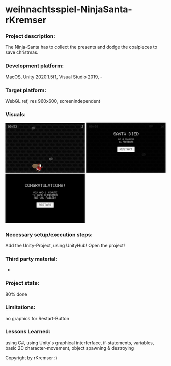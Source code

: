 # weihnachtsspiel-NinjaSanta-rKremser

### Project description: 
The Ninja-Santa has to collect the presents and dodge the coalpieces to save christmas.

### Development platform: 
MacOS, Unity 2020.1.5f1, Visual Studio 2019, -

### Target platform: 
WebGL ref, res 960x600, screenindependent

### Visuals: 
<div>
<img src="./ScreenShots/Gameplay.png" width="250">
<img src="./ScreenShots/GameOver01.png" width="250">
<img src="./ScreenShots/GameOver02.png" width="250">
</div>

### Necessary setup/execution steps:
Add the Unity-Project, using UnityHub! Open the project!

### Third party material: 
-

### Project state: 
80% done

### Limitations: 
no graphics for Restart-Button

### Lessons Learned: 
using C#, using Unity's graphical interferface, if-statements, variables, basic 2D character-movement, object spawning & destroying

Copyright by rKremser :)
